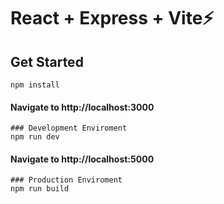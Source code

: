 # React + Express + Vite⚡


## Get Started

```
npm install
```
#### Navigate to http://localhost:3000
```
### Development Enviroment
npm run dev
```
#### Navigate to http://localhost:5000
```
### Production Enviroment
npm run build
```